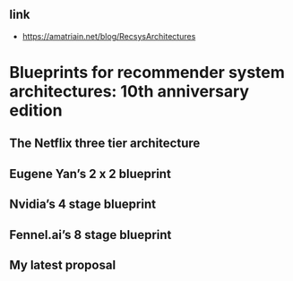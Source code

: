## link

- https://amatriain.net/blog/RecsysArchitectures

# Blueprints for recommender system architectures: 10th anniversary edition

## The Netflix three tier architecture

## Eugene Yan’s 2 x 2 blueprint

## Nvidia’s 4 stage blueprint

## Fennel.ai’s 8 stage blueprint

## My latest proposal
